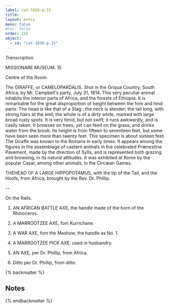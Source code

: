 ```yaml
---
label: cat-1826-p.15
title: 
layout: entry
menu: false
#toc: false
order: 115
object:
  - id: "cat-1826-p.15"
---
```


*Transcription*

MISSIONARE MUSEUM.
15

Centre of the Room.

The GIRAFFE, or CAMELOPARDALIS.
Shot in the Griqua Country, South Africa, by Mr. Campbell's
party, July 31, 1814.
This very peculiar animal inhabits the interior parts of
Africa, and the forests of Ethiopia. It is remarkable for
the great disproportion of height between the fore and
hind parts. The head is like that of a Stag ; the neck is
slender; the tail long, with strong hairs at the end; the
whole is of a dirty white, marked with large broad rusty
spots. It is very timid, but not swift; it runs awkwardly,
and is casily taken. It browses on trees, yet can feed on
the grass, and drinks water from the brook. Its height
is from fifteen to seventeen feet, but some have been seen
more than twenty feet. This specimen is about sixteen
feet.
The Giraffe was known to the Romans in early times. It
appears among the figures in the assemblage of castern
animals in the celebrated Prænestine Pavement, made by
the direction of Sylla, and is represented both grazing
and browsing, in its natural attitudes. It was exhibited
at Rome by the popular Casar, among other animals, in
the Circæan Games.

THEHEAD OF A LARGE HIPPOPOTAMUS, with the
tip of the Tail, and the Hoofs, from Africa, brought
by the Rev. Dr. Phillip.

--

On the Rails.

1. AN AFRICAN BATTLE AXE, the handle made of
the horn of the Rhinoceros.

2. A MARROOTZEE AXE, fom Kurrichane.

3. A WAR AXE, fom the Mashow, the handle as No. 1.

4. A MARROOTZEE PICK AXE, used in husbandry.

5. AN AXE, per Dr. Phillip, from Africa.

6. Ditto
per Dr. Phillip, from ditto.

{% backmatter %}

## Notes

{% endbackmatter %}
